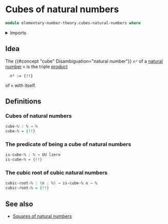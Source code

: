 # Cubes of natural numbers

```agda
module elementary-number-theory.cubes-natural-numbers where
```

<details><summary>Imports</summary>

```agda
open import elementary-number-theory.multiplication-natural-numbers
open import elementary-number-theory.natural-numbers
open import elementary-number-theory.squares-natural-numbers

open import foundation.dependent-pair-types
open import foundation.fibers-of-maps
open import foundation.universe-levels
```

</details>

## Idea

The {{#concept "cube" Disambiguation="natural number"}} `n³` of a
[natural number](elementary-number-theory.natural-numbers.md) `n` is the triple
[product](elementary-number-theory.multiplication-natural-numbers.md)

```text
  n³ := {!!}
```

of `n` with itself.

## Definitions

### Cubes of natural numbers

```agda
cube-ℕ : ℕ → ℕ
cube-ℕ = {!!}
```

### The predicate of being a cube of natural numbers

```agda
is-cube-ℕ : ℕ → UU lzero
is-cube-ℕ = {!!}
```

### The cubic root of cubic natural numbers

```agda
cubic-root-ℕ : (n : ℕ) → is-cube-ℕ n → ℕ
cubic-root-ℕ = {!!}
```

## See also

- [Squares of natural numbers](elementary-number-theory.squares-natural-numbers.md)
